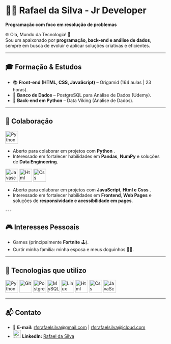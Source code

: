 # 👨‍💻 Rafael da Silva - Jr Developer  
**Programação com foco em resolução de problemas**

🌐 Olá, Mundo da Tecnologia! 👋  
Sou um apaixonado por **programação, back-end e análise de dados**, sempre em busca de evoluir e aplicar soluções criativas e eficientes.  

---

## 🎓 Formação & Estudos
- 📚 **Front-end (HTML, CSS, JavaScript)** – Origamid (164 aulas | 23 horas).  
- 🌱 **Banco de Dados** – PostgreSQL para Análise de Dados (Udemy).  
- 🐍 **Back-end em Python** – Data Viking (Análise de Dados).  

---

## 🤝 Colaboração
<img src="https://cdn.jsdelivr.net/npm/devicon@2.10.0/icons/python/python-original.svg" alt="Python" width="40" height="40"/>  

- Aberto para colaborar em projetos com **Python** .  
- Interessado em fortalecer habilidades em **Pandas**, **NumPy** e soluções de **Data Engineering**.

<p align="left">
  
<img src="https://cdn.jsdelivr.net/npm/devicon@2.10.0/icons/javascript/javascript-original.svg" alt="Javascript" width="40" height="40"/>  
<img src="https://cdn.jsdelivr.net/npm/devicon@2.10.0/icons/html5/html5-original.svg" alt="Html" width="40" height="40"/>
<img src="https://cdn.jsdelivr.net/npm/devicon@2.10.0/icons/css3/css3-original.svg" alt="Css" width="40" height="40"/>

- Aberto para colaborar em projetos com **JavaScript, Html e Csss** .  
- Interessado em fortalecer habilidades em **Frontend**, **Web Pages** e soluções de **responsividade e acessibilidade em pages**.  
</p>
---

## 🎮 Interesses Pessoais
- Games (principalmente **Fortnite** 🕹️).  
- Curtir minha família: minha esposa e meus doguinhos 🐶🐶.  

---

## 🚀 Tecnologias que utilizo
<p align="left">
  <img src="https://cdn.jsdelivr.net/npm/devicon@2.10.0/icons/python/python-original.svg" alt="Python" width="40" height="40"/>
  <img src="https://cdn.jsdelivr.net/npm/devicon@2.10.0/icons/git/git-original.svg" alt="Git" width="40" height="40"/>
  <img src="https://cdn.jsdelivr.net/npm/devicon@2.10.0/icons/postgresql/postgresql-original.svg" alt="PostgreSQL" width="40" height="40"/>
  <img src="https://cdn.jsdelivr.net/npm/devicon@2.10.0/icons/mysql/mysql-original.svg" alt="MySQL" width="40" height="40"/>
  <img src="https://cdn.jsdelivr.net/npm/devicon@2.10.0/icons/linux/linux-original.svg" alt="Linux" width="40" height="40"/>
  <img src="https://cdn.jsdelivr.net/npm/devicon@2.10.0/icons/html5/html5-original.svg" alt="Html" width="40" height="40"/>
  <img src="https://cdn.jsdelivr.net/npm/devicon@2.10.0/icons/css3/css3-original.svg" alt="Css" width="40" height="40"/>
  <img src="https://cdn.jsdelivr.net/npm/devicon@2.10.0/icons/javascript/javascript-original.svg" alt="JavaScript" width="40" height="40"/>
</p>

---

## 📬 Contato
- 📧 **E-mail:** rfsrafaelsilva@gmail.com | rfsrafaelsilva@icloud.com  
- <img src="https://cdn1.iconfinder.com/data/icons/logotypes/32/circle-linkedin-512.png" alt="LinkedIn" width="25" height="25"/> **LinkedIn:** [Rafael da Silva](https://www.linkedin.com/in/rafael-d-62a7a81a6/)  

